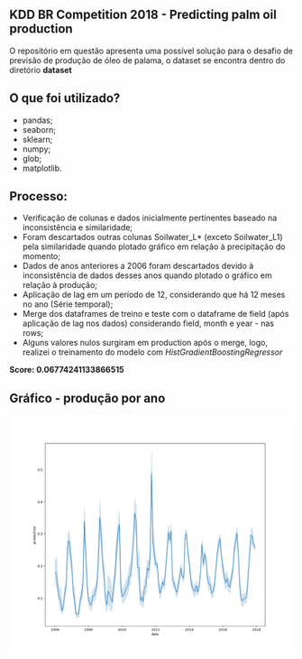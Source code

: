 ## KDD BR Competition 2018 - Predicting palm oil production

O repositório em questão apresenta uma possível solução para o desafio de previsão de produção de óleo de palama, o dataset se encontra dentro do diretório **dataset**

## O que foi utilizado?

- pandas;
- seaborn;
- sklearn;
- numpy;
- glob;
- matplotlib.

## Processo:

- Verificação de colunas e dados inicialmente pertinentes baseado na inconsistência e similaridade;
- Foram descartados outras colunas Soilwater_L* (exceto Soilwater_L1) pela similaridade quando plotado gráfico em relação à precipitação do momento;
- Dados de anos anteriores a 2006 foram descartados devido à inconsistência de dados desses anos quando plotado o gráfico em relação à produção;
- Aplicação de lag em um período de 12, considerando que há 12 meses no ano (Série temporal);
- Merge dos dataframes de treino e teste com o dataframe de field (após aplicação de lag nos dados) considerando field, month e year - nas rows;
- Alguns valores nulos surgiram em production após o merge, logo, realizei o treinamento do modelo com *HistGradientBoostingRegressor*

**Score: 0.06774241133866515**

## Gráfico - produção por ano

<p align="center">
  <img src="https://github.com/thenamesgiu/PalmOilPrediction/blob/main/graph/byYear.png">
</p>
